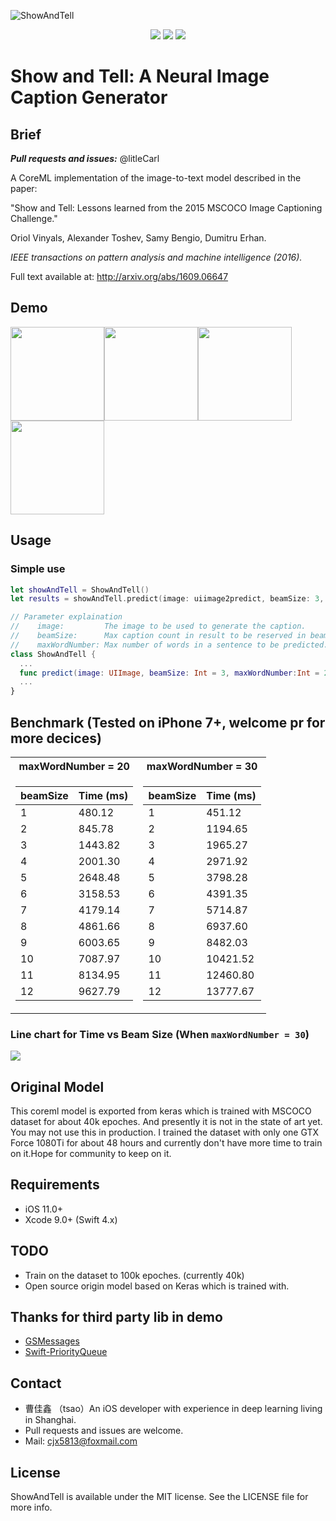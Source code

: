 ![ShowAndTell](https://github.com/litleCarl/ShowAndTell/blob/master/DemoImages/showAndTell.png)

<p align="center">
<a href="https://developer.apple.com/swift"><img src="https://img.shields.io/badge/language-swift4-f48041.svg?style=flat"></a>
<a href="https://developer.apple.com/ios"><img src="https://img.shields.io/badge/platform-iOS%2011%2B-blue.svg?style=flat"></a>
<a href="https://github.com/wxxsw/GSMessages/tree/1.0.0"><img src="https://img.shields.io/badge/release-1.0.0-blue.svg"></a>
</p>

# Show and Tell: A Neural Image Caption Generator 

## Brief

***Pull requests and issues:*** 
@litleCarl

A CoreML implementation of the image-to-text model described in the paper:

"Show and Tell: Lessons learned from the 2015 MSCOCO Image Captioning
Challenge."

Oriol Vinyals, Alexander Toshev, Samy Bengio, Dumitru Erhan.

*IEEE transactions on pattern analysis and machine intelligence (2016).*

Full text available at: http://arxiv.org/abs/1609.06647

## Demo
<img src="https://github.com/LitleCarl/ShowAndTell/blob/master/DemoImages/demo_1.png" width="150" ><img src="https://github.com/LitleCarl/ShowAndTell/blob/master/DemoImages/demo_2.png" width="150" ><img src="https://github.com/LitleCarl/ShowAndTell/blob/master/DemoImages/demo_3.png" width="150" ><img src="https://github.com/LitleCarl/ShowAndTell/blob/master/DemoImages/demo_4.png" width="150" >


## Usage

### Simple use
```Swift
let showAndTell = ShowAndTell()
let results = showAndTell.predict(image: uiimage2predict, beamSize: 3, maxWordNumber: 30)
```



```Swift
// Parameter explaination
//    image:         The image to be used to generate the caption.
//    beamSize:      Max caption count in result to be reserved in beam search.(Affect the performance greatly)
//    maxWordNumber: Max number of words in a sentence to be predicted.
class ShowAndTell {
  ...
  func predict(image: UIImage, beamSize: Int = 3, maxWordNumber:Int = 20) -> PriorityQueue<Caption>
  ...
}
```

## Benchmark (Tested on iPhone 7+, welcome pr for more decices)
<table>
<tr><th>maxWordNumber = 20 </th><th>maxWordNumber = 30</th></tr>
<tr><td>

beamSize | Time (ms)
---- | ---
1  | 480.12
2  | 845.78
3  | 1443.82
4  | 2001.30
5  | 2648.48
6  | 3158.53
7  | 4179.14
8  | 4861.66
9  | 6003.65
10 | 7087.97
11 | 8134.95
12 | 9627.79

</td><td>

beamSize | Time (ms)
---- | ---
1 | 451.12
2 | 1194.65
3 | 1965.27
4 | 2971.92
5 | 3798.28
6 | 4391.35
7 | 5714.87
8 | 6937.60
9 | 8482.03
10 | 10421.52
11 | 12460.80
12 | 13777.67
</td></tr> </table>

### Line chart for Time vs Beam Size (When `maxWordNumber = 30`)
<img src="https://github.com/LitleCarl/ShowAndTell/blob/master/DemoImages/chart_of_beam_size" >

## Original Model
This coreml model is exported from keras which is trained with MSCOCO dataset for about 40k epoches. And presently it is not in the state of art yet. You may not use this in production.
I trained the dataset with only one GTX Force 1080Ti for about 48 hours and currently don't have more time to train on it.Hope for community to keep on it.

## Requirements
- iOS 11.0+
- Xcode 9.0+ (Swift 4.x)

## TODO 
- Train on the dataset to 100k epoches. (currently 40k)
- Open source origin model based on Keras which is trained with.

## Thanks for third party lib in demo
- [GSMessages](https://github.com/wxxsw/GSMessages)
- [Swift-PriorityQueue](https://github.com/Bouke/Swift-PriorityQueue/)

## Contact
- 曹佳鑫 （tsao）An iOS developer with experience in deep learning living in Shanghai.
- Pull requests and issues are welcome.
- Mail: cjx5813@foxmail.com

## License

ShowAndTell is available under the MIT license. See the LICENSE file for more info.
